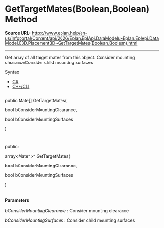 # GetTargetMates(Boolean,Boolean) Method

**Source URL:** https://www.eplan.help/en-us/Infoportal/Content/api/2026/Eplan.EplApi.DataModelu~Eplan.EplApi.DataModel.E3D.Placement3D~GetTargetMates(Boolean,Boolean).html

---

Get array of all target mates from this object. Consider mounting clearanceConsider child mounting surfaces

Syntax

- [C#](#i-syntax-CS)
- [C++/CLI](#i-syntax-CPP2005)

```
```
public Mate[] GetTargetMates( 

   bool bConsiderMountingClearance,

   bool bConsiderMountingSurfaces

)
```
```

```
```
public:

array<Mate^>^ GetTargetMates( 

   bool bConsiderMountingClearance,

   bool bConsiderMountingSurfaces

)
```
```

#### Parameters

*bConsiderMountingClearance*
:   Consider mounting clearance

*bConsiderMountingSurfaces*
:   Consider child mounting surfaces
